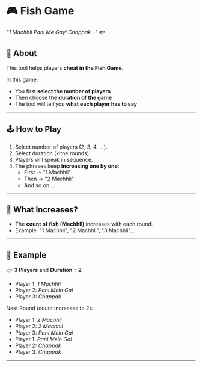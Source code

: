 # 🎮 Fish Game

*"1 Machhli Pani Me Gayi Chappak..."* 🐟

## 📌 About
This tool helps players **cheat in the Fish Game**.

In this game:
- You first **select the number of players**
- Then choose the **duration of the game**
- The tool will tell you **what each player has to say**

---

## 🕹️ How to Play
1. Select number of players (2, 3, 4, ...).
2. Select duration (kitne rounds).
3. Players will speak in sequence.
4. The phrases keep **increasing one by one**:
   - First → "1 Machhli"
   - Then → "2 Machhli"
   - And so on...

---

## 🔼 What Increases?
- The **count of fish (Machhli)** increases with each round.
- Example: "1 Machhli", "2 Machhli", "3 Machhli"...

---

## 🧩 Example
👉 **3 Players** and **Duration = 2**

- Player 1: *1 Machhli*  
- Player 2: *Pani Mein Gai*  
- Player 3: *Chappak*  

Next Round (count increases to 2):  
- Player 1: *2 Machhli*  
- Player 2: *2 Machhli*  
- Player 3: *Pani Mein Gai*  
- Player 1: *Pani Mein Gai*  
- Player 2: *Chappak*  
- Player 3: *Chappak*  

---
